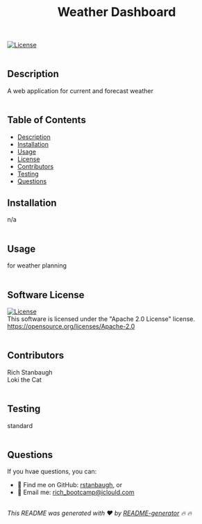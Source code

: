 
  <h1 align="center">Weather Dashboard</h1><br/>

  [![License](https://img.shields.io/badge/License-Apache_2.0-yellowgreen.svg)](https://opensource.org/licenses/Apache-2.0) <br/><br/>

  ## Description
  A web application for current and forecast weather <br/><br/>

  ## Table of Contents
  - [Description](#description)
  - [Installation](#installation)
  - [Usage](#usage)
  - [License](#license)
  - [Contributors](#contributors)
  - [Testing](#testing)
  - [Questions](#questions)

  ## Installation
  n/a <br/><br/>

  ## Usage
  for weather planning <br/><br/>

  ## Software License
  [![License](https://img.shields.io/badge/License-Apache_2.0-yellowgreen.svg)](https://opensource.org/licenses/Apache-2.0) <br/>
  This software is licensed under the "Apache 2.0 License" license.
  https://opensource.org/licenses/Apache-2.0 <br/><br/>

  ## Contributors
  Rich Stanbaugh<br/>Loki the Cat <br/><br/>

  ## Testing
  standard <br/><br/>

  ## Questions
  If you  hvae questions, you can:
  - :eyes: Find me on GitHub: [rstanbaugh](https://github.com/rstanbaugh), or<br />
  - :email: Email me: rich_bootcamp@iclould.com<br /><br />

  _This README was generated with :heart: by [README-generator](https://github.com/rstanbaugh/README-Generator) :fire: :fire:_



